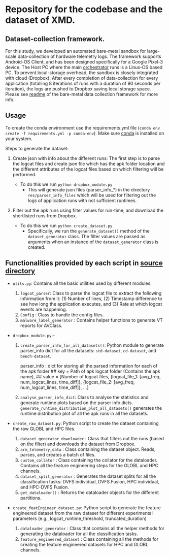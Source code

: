 # Repository for the codebase and the dataset of XMD.
## Dataset-collection framework.
For this study, we developed an automated bare-metal sandbox for large-scale data-collection of hardware telemetry logs. The framework supports Android-OS Client, and has been designed specifically for a Google Pixel-3 device. The Host PC where the main [orchestrator](/baremetal_data_collection_framework/orchestrator.py) runs is a Linux-OS based PC. To prevent local-storage overhead, the sandbox is closely integrated with cloud (Dropbox). After every completion of data-collection for every application (totalling 8 iterations of runs with a duration of 90 seconds per iteration), the logs are pushed to Dropbox saving local storage space. Please see [readme](/baremetal_data_collection_framework/README.md) of the bare-metal data collection framework for more info.

## Usage
To create the conda environment use the requirements.yml file (`conda env create -f requirements.yml -p conda-env`). Make sure [conda](https://docs.conda.io/projects/conda/en/latest/user-guide/install/linux.html) is installed on your system.

Steps to generate the dataset:
1. Create json with info about the different runs: The first step is to parse the logcat files and create json file which has the apk folder location and the different attributes of the logcat files based on which filtering will be performed.
    - To do this we run `python dropbox_module.py`
        - This will generate json files (parser_info_*) in the directory `res/parser_info_files` which will be used for filtering out the logs of application runs with not sufficient runtimes.

2. Filter out the apk runs using filter values for run-time, and download the shortlisted runs from Dropbox.
    - To do this we run `python create_dataset.py`
        - Specifically, we run the `generate_dataset()` method of the `dataset_generator` class. The filter values are passed as arguments when an instance of the `dataset_generator` class is created. 


## Functionalities provided by each script in [source directory](/src)
- `utils.py`: Contains all the basic utilities used by different modules.
    1. `logcat_parser`: Class to parse the logcat file to extract the following information from it: (1) Number of lines,  (2) Timestamp difference to see how long the application executes, and (3) Rate at which logcat events are happening.
    2. `Config` : Class to handle the config files.
    3. `malware_label_generator` : Contains helper functions to generate VT reports for AVClass.


- `dropbox_module.py`:-
    1. `create_parser_info_for_all_datasets()`: Python module to generate parser_info dict for all the datasets: `std-dataset`, `cd-dataset`, and `bench-dataset`.

        parser_info : dict for storing all the parsed information for each of the apk folder
                    ## key = Path of apk logcat folder (Contains the apk name), 
                    ## value = [Number of logcat files, {logcat_file_1: [avg_freq, num_logcat_lines, time_diff]}, {logcat_file_2: [avg_freq, num_logcat_lines, time_diff]}, ...]

    2. `analyse_parser_info_dict`: Class to analyse the statistics and generate runtime plots based on the parser info dicts. `generate_runtime_distribution_plot_all_datasets()` generates the runtime distribution plot of all the apk runs in all the datasets.
    
- `create_raw_dataset.py`: Python script to create the dataset containing the raw GLOBL and HPC files. 
    1. `dataset_generator_downloader` : Class that filters out the runs (based on the filter) and downloads the dataset from Dropbox.
    2. `arm_telemetry_data` : Class containing the dataset object. Reads, parses, and creates a batch of files.
    3. `custom_collator` : Class containing the collator for the dataloader. Contains all the feature engineering steps for the GLOBL and HPC channels.
    4. `dataset_split_generator` : Generates the dataset splits for all the classification tasks: DVFS individual, DVFS Fusion, HPC individual, and HPC-DVFS Fusion.
    5. `get_dataloader()` : Returns the dataloader objects for the different partitions.

- `create_featEngineer_dataset.py`: Python script to generate the feature engineered dataset from the raw dataset for different experimental parameters (e.g., logcat_runtime_threshold, truncated_duration)
    1. `dataloader_generator` : Class that contains all the helper methods for generating the dataloader for all the classification tasks.
    2. `feature_engineered_dataset` : Class containing all the methods for creating the feature engineered datasets for HPC and GLOBL channels.
    

